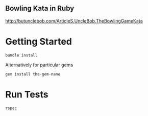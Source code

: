 ## Bowling Kata in Ruby
http://butunclebob.com/ArticleS.UncleBob.TheBowlingGameKata

# Getting Started # 
```bundle install```

Alternatively for particular gems

```gem install the-gem-name```

# Run Tests # 
```rspec```